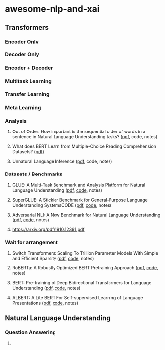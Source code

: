 # awesome-nlp-and-xai

## Transformers

### Encoder Only

### Decoder Only

### Encoder + Decoder

### Multitask Learning

### Transfer Learning

### Meta Learning

### Analysis

1. Out of Order: How important is the sequential order of words in a sentence in Natural Language Understanding tasks? ([pdf](https://arxiv.org/pdf/2012.15180.pdf), code, notes)

2. What does BERT Learn from Multiple-Choice Reading Comprehension Datasets? ([pdf](https://arxiv.org/pdf/1910.12391.pdf))

3. Unnatural Language Inference ([pdf](https://arxiv.org/pdf/2101.00010.pdf), code, notes)

### Datasets / Benchmarks

1. GLUE: A Multi-Task Benchmark and Analysis Platform for Natural Language Understanding ([pdf](https://arxiv.org/pdf/1804.07461.pdf), [code](https://github.com/nyu-mll/GLUE-baselines), notes)

2. SuperGLUE: A Stickier Benchmark for General-Purpose Language Understanding SystemsCODE ([pdf](https://arxiv.org/pdf/1905.00537.pdf), [code](https://github.com/nyu-mll/jiant), notes)

3. Adversarial NLI: A New Benchmark for Natural Language Understanding ([pdf](https://arxiv.org/pdf/1910.14599.pdf), [code](https://github.com/facebookresearch/anli), notes)

1. https://arxiv.org/pdf/1910.12391.pdf

### Wait for arrangement

1. Switch Transformers: Scaling To Trillion Parameter Models With Simple and Efficient Sparsity ([pdf](https://arxiv.org/pdf/2101.03961.pdf), [code](https://github.com/lab-ml/nn/tree/master/labml_nn/transformers/switch), notes)

2. RoBERTa: A Robustly Optimized BERT Pretraining Approach ([pdf](https://arxiv.org/pdf/1907.11692.pdf), [code](https://github.com/pytorch/fairseq/blob/master/examples/roberta/README.md), notes)

3. BERT: Pre-training of Deep Bidirectional Transformers for Language Understanding ([pdf](https://arxiv.org/pdf/1810.04805.pdf), [code](https://github.com/google-research/bert), notes)

4. ALBERT: A Lite BERT For Self-supervised Learning of Language Presentations ([pdf](https://arxiv.org/pdf/1909.11942.pdf), [code](https://github.com/google-research/ALBERT), notes)

## Natural Language Understanding

### Question Answering

1. 
